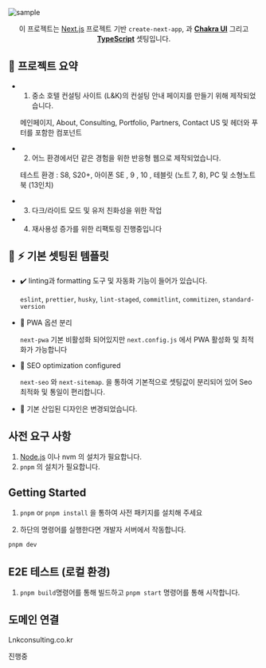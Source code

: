![sample](https://github.com/zerosial/James_Portfolio/assets/97251710/95c3f83c-06b2-4d48-9db8-056212b28cd5)

<div align="center">
  <p>이 프로젝트는 <a href="https://nextjs.org/" target="_blank">Next.js</a> 프로젝트 기반 <code>create-next-app</code>, 과 <a href="https://chakra-ui.com" target="_blank"><b>Chakra UI</b></a> 그리고 <a href="https://www.typescriptlang.org" target="_blank"><b>TypeScript</b></a> 셋팅입니다.</p>

</div>

## 🎨 프로젝트 요약

- 1. 중소 호텔 컨설팅 사이트 (L&K)의 컨설팅 안내 페이지를 만들기 위해 제작되었습니다.

  메인페이지, About, Consulting, Portfolio, Partners, Contact US 및 헤더와 푸터를 포함한 컴포넌트

- 2. 어느 환경에서던 같은 경험을 위한 반응형 웹으로 제작되었습니다.

  테스트 환경 : S8, S20+, 아이폰 SE , 9 , 10 , 테블릿 (노트 7, 8), PC 및 소형노트북 (13인치)

- 3. 다크/라이트 모드 및 유저 친화성을 위한 작업

- 4. 재사용성 증가를 위한 리팩토링 진행중입니다

## 🔋 ⚡ 기본 셋팅된 템플릿

- ✔️ linting과 formatting 도구 및 자동화 기능이 들어가 있습니다.

  `eslint`, `prettier`, `husky`, `lint-staged`, `commitlint`, `commitizen`, `standard-version`

- 📱 PWA 옵션 분리

  `next-pwa` 기본 비활성화 되어있지만 `next.config.js` 에서 PWA 활성화 및 최적화가 가능합니다

- 🔎 SEO optimization configured

  `next-seo` 와 `next-sitemap`. 을 통하여 기본적으로 셋팅값이 분리되어 있어 Seo 최적화 및 통일이 편리합니다.

- 🎨 기본 산입된 디자인은 변경되었습니다.

## 사전 요구 사항

1. [Node.js](https://nodejs.org/en/) 이나 nvm 의 설치가 필요합니다.
2. `pnpm` 의 설치가 필요합니다.

## Getting Started

1.  `pnpm` or `pnpm install` 을 통하여 사전 패키지를 설치해 주세요

2.  하단의 명령어를 실행한다면 개발자 서버에서 작동합니다.

```bash
pnpm dev
```

## E2E 테스트 (로컬 환경)

1.  `pnpm build`명령어를 통해 빌드하고 `pnpm start` 명령어를 통해 시작합니다.

## 도메인 연결

Lnkconsulting.co.kr

진행중
